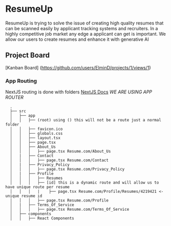 # ResumeUp
ResumeUp is trying to solve the issue of creating high quality resumes that can be scanned easily by applicant tracking systems and recruiters. In a highly competitive job market any edge a applicant can get is important. We allow our users to create resumes and enhance it with generative AI

## Project Board
[Kanban Board] (https://github.com/users/ElminD/projects/1/views/1)

### App Routing
NextJS routing is done with folders
[NextJS Docs](https://nextjs.org/docs/getting-started/project-structure) *WE ARE USING APP ROUTER*
```
  .
  ├── src
  │   ├── app
  │   │   ├── (root) using () this will not be a route just a normal folder
  │   │   ├── favicon.ico
  │   │   ├── globals.css
  │   │   ├── layout.tsx
  │   │   ├── page.tsx
  │   │   ├── About_Us
  │   │   │   ├── page.tsx Resume.com/About_Us 
  │   |   ├── Contact
  │   │   │   ├── page.tsx Resume.com/Contact
  │   |   ├── Privacy_Policy
  │   │   │   ├── page.tsx Resume.com/Privacy_Policy
  │   |   ├── Profile
  │   │   │   ├── Resumes
  │   │   │   ├── [id] this is a dynamic route and will allow us to have unique route per resume
  │   │   │   |    ├── page.tsx Resume.com/Profile/Resumes/4219421 <- unique resume id 
  │   │   │   ├── page.tsx Resume.com/Profile
  │   |   ├── Terms_Of_Service
  │   │   │   ├── page.tsx Resume.com/Terms_Of_Service
  │   ├── components
  │   │   ├── React Components 
  ```
